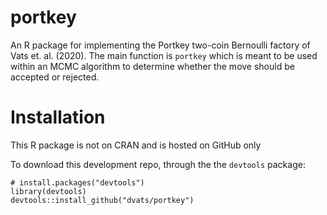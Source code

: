 # portkey
An R package for implementing the Portkey two-coin Bernoulli factory of Vats et. al. (2020). The main function is `portkey` which is meant to be used within an MCMC algorithm to determine whether the move should be accepted or rejected.


# Installation
This R package is not on CRAN and is hosted on GitHub only

To download this development repo,  through the the `devtools` package:

```{r}
# install.packages("devtools")
library(devtools)
devtools::install_github("dvats/portkey")
```

